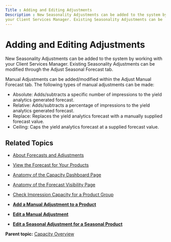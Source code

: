 ```yaml
---
Title : Adding and Editing Adjustments
Description : New Seasonality Adjustments can be added to the system by working with
your Client Services Manager. Existing Seasonality Adjustments can be
---
```



# Adding and Editing Adjustments



New Seasonality Adjustments can be added to the system by working with
your Client Services Manager. Existing Seasonality Adjustments can be
modified through the Adjust Seasonal
Forecast tab.

Manual Adjustments can be added/modified within the
Adjust Manual Forecast tab. The
following types of manual adjustments can be made:

- Absolute: Adds/subtracts a specific number of impressions to the yield
  analytics generated forecast.
- Relative: Adds/subtracts a percentage of impressions to the yield
  analytics generated forecast.
- Replace: Replaces the yield analytics forecast with a manually
  supplied forecast value.
- Ceiling: Caps the yield analytics forecast at a supplied forecast
  value.



## Related Topics

- <a href="about-forecasts-and-adjustments.html" class="xref">About
  Forecasts and Adjustments</a>
- <a href="view-the-forecast-for-your-products.html" class="xref">View the
  Forecast for Your Products</a>
- <a href="anatomy-of-the-capacity-dashboard-page.html"
  class="xref">Anatomy of the Capacity Dashboard Page</a>
- <a href="anatomy-of-the-forecast-visibility-page.html"
  class="xref">Anatomy of the Forecast Visibility Page</a>
- <a href="check-impression-capacity-for-a-product-group.html"
  class="xref">Check Impression Capacity for a Product Group</a>





- **[Add a Manual Adjustment to a
  Product](../topics/add-a-manual-adjustment-to-a-product.html)**  
- **[Edit a Manual
  Adjustment](../topics/edit-a-manual-adjustment.html)**  
- **[Edit a Seasonal Adjustment for a Seasonal
  Product](../topics/edit-a-seasonal-adjustment-for-a-seasonal-product.html)**  

<div class="familylinks">

<div class="parentlink">

**Parent topic:**
<a href="../topics/capacity-overview.html" class="link">Capacity
Overview</a>






